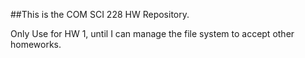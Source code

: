 ##This is the COM SCI 228 HW Repository.

Only Use for HW 1, until I can manage the file system to accept other homeworks. 